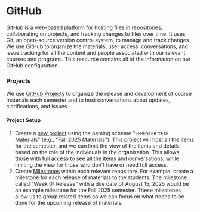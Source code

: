 # GitHub

[GitHub](https://github.com/) is a web-based platform for hosting files in repositories, collaborating on projects, and tracking changes to files over time. It uses Git, an open-source version control system, to manage and track changes. We use GitHub to organize the materials, user access, conversations, and issue tracking for all the content and people associated with our relevant courses and programs. This resource contains all of the information on our GitHub configuration.

### Projects

We use [GitHub Projects](https://docs.github.com/en/issues/planning-and-tracking-with-projects) to organize the release and development of course materials each semester and to host conversations about updates, clarifications, and issues.

#### Project Setup
1. Create a [new project](https://github.com/orgs/ccsf-math-108/projects) using the naming scheme "`SEMESTER` `YEAR` Materials" (e.g., "Fall 2025 Materials"). This project will host all the items for the semester, and we can limit the view of the items and details based on the role of the individuals in the organization. This allows those with full access to see all the items and conversations, while limiting the view for those who don't have or need full access.
2. Create [Milestones](https://docs.github.com/en/issues/using-labels-and-milestones-to-track-work/about-milestones) within each relevant repository. For example, create a milestone for each release of materials to the students. The milestone called "Week 01 Release" with a due date of August 15, 2025 would be an example milestone for the Fall 2025 semester. These milestones allow us to group related items so we can focus on what needs to be done for the upcoming release of materials.